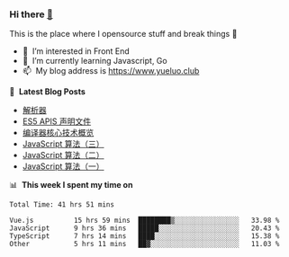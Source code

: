 ### Hi there <a href="https://www.yueluo.club/"> 👋 </a>
This is the place where I opensource stuff and break things :rofl:

- 👀 &nbsp;I’m interested in Front End
- 🌱 &nbsp;I’m currently learning Javascript, Go
- 📫 &nbsp;My blog address is https://www.yueluo.club

📕 &nbsp;**Latest Blog Posts**

<!-- BLOG-POST-LIST:START -->
- [解析器](https://www.yueluo.club/detail?articleId=62cd9984397c3e0980cd0e6a)
- [ES5 APIS 声明文件](https://www.yueluo.club/detail?articleId=62bdb07d397c3e0980cc9b21)
- [编译器核心技术概览](https://www.yueluo.club/detail?articleId=62bce6f0397c3e0980cc9649)
- [JavaScript 算法（三）](https://www.yueluo.club/detail?articleId=62bbb7d5575e94382e422595)
- [JavaScript 算法（二）](https://www.yueluo.club/detail?articleId=62b9c254575e94382e42151c)
- [JavaScript 算法（一）](https://www.yueluo.club/detail?articleId=62b90851575e94382e420f66)
<!-- BLOG-POST-LIST:END -->

📊 &nbsp;**This week I spent my time on**

<!--START_SECTION:waka-->

```text
Total Time: 41 hrs 51 mins

Vue.js          15 hrs 59 mins  ████████▒░░░░░░░░░░░░░░░░   33.98 %
JavaScript      9 hrs 36 mins   █████░░░░░░░░░░░░░░░░░░░░   20.43 %
TypeScript      7 hrs 14 mins   ████░░░░░░░░░░░░░░░░░░░░░   15.38 %
Other           5 hrs 11 mins   ██▓░░░░░░░░░░░░░░░░░░░░░░   11.03 %
```

<!--END_SECTION:waka-->